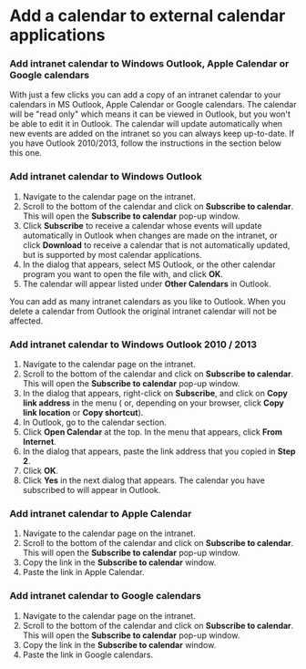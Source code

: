 # Add a calendar to external calendar applications



### Add intranet calendar to Windows Outlook, Apple Calendar or Google calendars

With just a few clicks you can add a copy of an intranet calendar to your calendars in MS Outlook, Apple Calendar or Google calendars. The calendar will be "read only" which means it can be viewed in Outlook, but you won't be able to edit it in Outlook. The calendar will update automatically when new events are added on the intranet so you can always keep up-to-date. If you have Outlook 2010/2013, follow the instructions in the section below this one.

### Add intranet calendar to Windows Outlook

1. Navigate to the calendar page on the intranet.
2. Scroll to the bottom of the calendar and click on **Subscribe to calendar**. This will open the **Subscribe to calendar** pop-up window.
3. Click **Subscribe** to receive a calendar whose events will update automatically in Outlook when changes are made on the intranet, or click **Download** to receive a calendar that is not automatically updated, but is supported by most calendar applications.
4. In the dialog that appears, select MS Outlook, or the other calendar program you want to open the file with, and click **OK**.
5. The calendar will appear listed under **Other Calendars** in Outlook.

You can add as many intranet calendars as you like to Outlook. When you delete a calendar from Outlook the original intranet calendar will not be affected.

### Add intranet calendar to Windows Outlook 2010 / 2013

1. Navigate to the calendar page on the intranet.
2. Scroll to the bottom of the calendar and click on **Subscribe to calendar**. This will open the **Subscribe to calendar** pop-up window.
3. In the dialog that appears, right-click on **Subscribe**, and click on **Copy link address** in the menu \( or, depending on your browser, click **Copy link location** or **Copy shortcut**\).
4. In Outlook, go to the calendar section.
5. Click **Open Calendar** at the top. In the menu that appears, click **From Internet**.
6. In the dialog that appears, paste the link address that you copied in **Step 2**.
7. Click **OK**.
8. Click **Yes** in the next dialog that appears. The calendar you have subscribed to will appear in Outlook.

### Add intranet calendar to Apple Calendar

1. Navigate to the calendar page on the intranet.
2. Scroll to the bottom of the calendar and click on **Subscribe to calendar**. This will open the **Subscribe to calendar** pop-up window.
3. Copy the link in the **Subscribe to calendar** window.
4. Paste the link in Apple Calendar.

### Add intranet calendar to Google calendars

1. Navigate to the calendar page on the intranet.
2. Scroll to the bottom of the calendar and click on **Subscribe to calendar**. This will open the **Subscribe to calendar** pop-up window.
3. Copy the link in the **Subscribe to calendar** window.
4. Paste the link in Google calendars.

